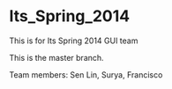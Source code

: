 Its_Spring_2014
===============

This is for Its Spring 2014 GUI team


This is the master branch.

Team members: Sen Lin, Surya, Francisco
